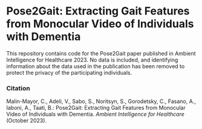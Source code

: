 # Pose2Gait: Extracting Gait Features from Monocular Video of Individuals with Dementia
This repository contains code for the Pose2Gait paper published in Ambient Intelligence for Healthcare 2023.
No data is included, and identifying information about the data used in the publication has been removed to protect
the privacy of the participating individuals.

### Citation
Malin-Mayor, C., Adeli, V., Sabo, S., Noritsyn, S., Gorodetsky, C., Fasano, A., Iaboni, A., Taati, B.: 
Pose2Gait: Extracting Gait Features from Monocular Video of Individuals with Dementia. 
*Ambient Intelligence for Healthcare* (October 2023).
